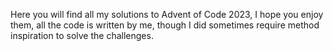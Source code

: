 Here you will find all my solutions to Advent of Code 2023, I hope you enjoy them, all the code is written by me, though I did sometimes require method inspiration to solve the challenges.
